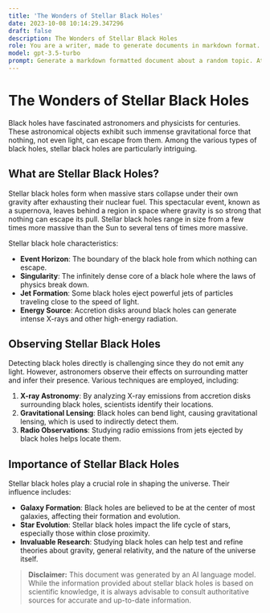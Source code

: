 ```yaml
---
title: 'The Wonders of Stellar Black Holes'
date: 2023-10-08 10:14:29.347296
draft: false
description: The Wonders of Stellar Black Holes
role: You are a writer, made to generate documents in markdown format. It is very important that all of the documents you generate are in valid markdown format.
model: gpt-3.5-turbo
prompt: Generate a markdown formatted document about a random topic. At the bottom, include a disclaimer explaining that the document was generated by you. The first line of the document should be the title. Make sure that the entire document is in proper markdown format, using a mix of various tags to make the document visually appealing.
---
```


# The Wonders of Stellar Black Holes

Black holes have fascinated astronomers and physicists for centuries. These astronomical objects exhibit such immense gravitational force that nothing, not even light, can escape from them. Among the various types of black holes, stellar black holes are particularly intriguing.

## What are Stellar Black Holes?

Stellar black holes form when massive stars collapse under their own gravity after exhausting their nuclear fuel. This spectacular event, known as a supernova, leaves behind a region in space where gravity is so strong that nothing can escape its pull. Stellar black holes range in size from a few times more massive than the Sun to several tens of times more massive.

Stellar black hole characteristics:

- **Event Horizon**: The boundary of the black hole from which nothing can escape.
- **Singularity**: The infinitely dense core of a black hole where the laws of physics break down.
- **Jet Formation**: Some black holes eject powerful jets of particles traveling close to the speed of light.
- **Energy Source**: Accretion disks around black holes can generate intense X-rays and other high-energy radiation.

## Observing Stellar Black Holes

Detecting black holes directly is challenging since they do not emit any light. However, astronomers observe their effects on surrounding matter and infer their presence. Various techniques are employed, including:

1. **X-ray Astronomy**: By analyzing X-ray emissions from accretion disks surrounding black holes, scientists identify their locations.
2. **Gravitational Lensing**: Black holes can bend light, causing gravitational lensing, which is used to indirectly detect them.
3. **Radio Observations**: Studying radio emissions from jets ejected by black holes helps locate them.

## Importance of Stellar Black Holes

Stellar black holes play a crucial role in shaping the universe. Their influence includes:

- **Galaxy Formation**: Black holes are believed to be at the center of most galaxies, affecting their formation and evolution.
- **Star Evolution**: Stellar black holes impact the life cycle of stars, especially those within close proximity.
- **Invaluable Research**: Studying black holes can help test and refine theories about gravity, general relativity, and the nature of the universe itself.

> **Disclaimer:**
> This document was generated by an AI language model. While the information provided about stellar black holes is based on scientific knowledge, it is always advisable to consult authoritative sources for accurate and up-to-date information.
